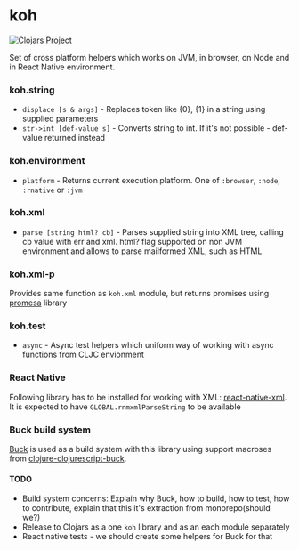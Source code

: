 # koh

[![Clojars Project](http://clojars.org/koh/latest-version.svg)](http://clojars.org/koh)

Set of cross platform helpers which works on JVM, in browser, on Node and in React Native environment.

### koh.string

- `displace [s & args]` - Replaces token like {0}, {1} in a string using supplied parameters
- `str->int [def-value s]` - Converts string to int. If it's not possible - def-value returned instead

### koh.environment

- `platform` - Returns current execution platform. One of `:browser`, `:node`, `:rnative` or `:jvm`

### koh.xml

- `parse [string html? cb]` - Parses supplied string into XML tree, calling cb value with err and xml. html? flag supported on non JVM environment and allows to parse mailformed XML, such as HTML

### koh.xml-p

Provides same function as `koh.xml` module, but returns promises using [promesa](https://github.com/funcool/promesa) library

### koh.test

- `async` - Async test helpers which uniform way of working with async functions from CLJC envionment

### React Native

Following library has to be installed for working with XML: [react-native-xml](https://github.com/artemyarulin/react-native-xml). It is expected to have `GLOBAL.rnmxmlParseString` to be available

### Buck build system

[Buck](https://buckbuild.com) is used as a build system with this library using support macroses from [clojure-clojurescript-buck](https://github.com/artemyarulin/clojure-clojurescript-buck).

#### TODO

- Build system concerns: Explain why Buck, how to build, how to test, how to contribute, explain that this it's extraction from monorepo(should we?)
- Release to Clojars as a one `koh` library and as an each module separately
- React native tests - we should create some helpers for Buck for that

